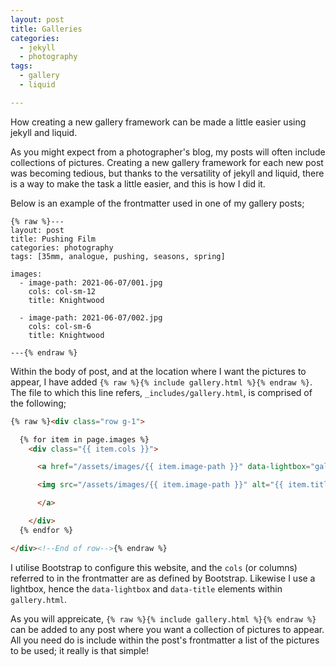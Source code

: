 ```yaml
---
layout: post
title: Galleries
categories:
  - jekyll
  - photography
tags:
  - gallery
  - liquid

---
```

How creating a new gallery framework can be made a little easier using jekyll and liquid.

<!--more-->

As you might expect from a photographer's blog, my posts will often include collections of pictures. Creating a new gallery framework for each new post was becoming tedious, but thanks to the versatility of jekyll and liquid, there is a way to make the task a little easier, and this is how I did it.

Below is an example of the frontmatter used in one of my gallery posts;

```liquid
{% raw %}---
layout: post
title: Pushing Film
categories: photography
tags: [35mm, analogue, pushing, seasons, spring]

images:
  - image-path: 2021-06-07/001.jpg
    cols: col-sm-12
    title: Knightwood

  - image-path: 2021-06-07/002.jpg
    cols: col-sm-6
    title: Knightwood

---{% endraw %}
```

Within the body of post, and at the location where I want the pictures to appear, I have added `{% raw %}{% include gallery.html %}{% endraw %}`. The file to which this line refers, `_includes/gallery.html`, is comprised of the following;

```html
{% raw %}<div class="row g-1">

  {% for item in page.images %}
    <div class="{{ item.cols }}">

      <a href="/assets/images/{{ item.image-path }}" data-lightbox="gallery" data-title="{{ item.title }}">

      <img src="/assets/images/{{ item.image-path }}" alt="{{ item.title }}"/>

      </a>

    </div>
  {% endfor %}

</div><!--End of row-->{% endraw %}
```

I utilise Bootstrap to configure this website, and the `cols` (or columns) referred to in the frontmatter are as defined by Bootstrap. Likewise I use a lightbox, hence the `data-lightbox` and `data-title` elements within `gallery.html`.

As you will appreicate, `{% raw %}{% include gallery.html %}{% endraw %}` can be added to any post where you want a collection of pictures to appear. All you need do is include within the post's frontmatter a list of the pictures to be used; it really is that simple!
